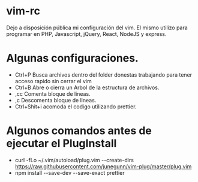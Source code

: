 # vim-rc
Dejo a disposición pública mi configuración del vim. El mismo utilizo para programar en PHP, Javascript, jQuery, React,  NodeJS y express.

# Algunas configuraciones.

- Ctrl+P Busca archivos dentro del folder donestas trabajando para tener acceso rapido sin cerrar el vim
- Ctrl+B Abre o cierra un Arbol de la estructura de archivos.
- ,cc Comenta bloque de lineas.
- ,c<space> Descomenta bloque de lineas.
- Ctrl+Shit+i acomoda el codigo utilizando prettier.
  
# Algunos comandos antes de ejecutar el PlugInstall
- curl -fLo ~/.vim/autoload/plug.vim --create-dirs https://raw.githubusercontent.com/junegunn/vim-plug/master/plug.vim
- npm install --save-dev --save-exact prettier

